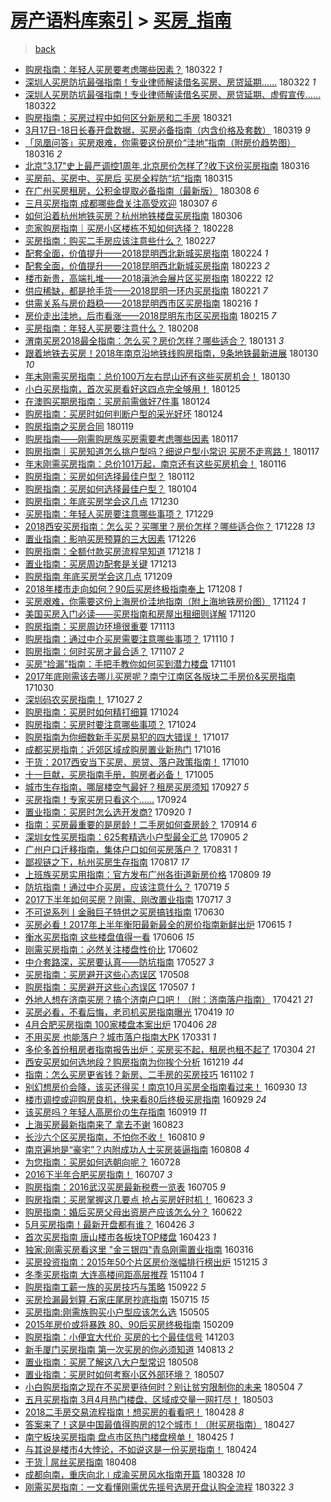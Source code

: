 [房产语料库索引](../../README.md)  > [买房_指南](买房_指南.md)
====
> [back](../README.md)

- [购房指南：年轻人买房要考虑哪些因素？](http://jkwz.applinzi.com/ittc/7083320396097258506.html#%E8%B4%AD%E6%88%BF%E6%8C%87%E5%8D%97%EF%BC%9A%E5%B9%B4%E8%BD%BB%E4%BA%BA%E4%B9%B0%E6%88%BF%E8%A6%81%E8%80%83%E8%99%91%E5%93%AA%E4%BA%9B%E5%9B%A0%E7%B4%A0%EF%BC%9F) 180322 *1* 
- [深圳人买房防坑最强指南！专业律师解读借名买房、房贷延期……](http://jkwz.applinzi.com/ittc/7083213195919754247.html#%E6%B7%B1%E5%9C%B3%E4%BA%BA%E4%B9%B0%E6%88%BF%E9%98%B2%E5%9D%91%E6%9C%80%E5%BC%BA%E6%8C%87%E5%8D%97%EF%BC%81%E4%B8%93%E4%B8%9A%E5%BE%8B%E5%B8%88%E8%A7%A3%E8%AF%BB%E5%80%9F%E5%90%8D%E4%B9%B0%E6%88%BF%E3%80%81%E6%88%BF%E8%B4%B7%E5%BB%B6%E6%9C%9F%E2%80%A6%E2%80%A6) 180322 *1* 
- [深圳人买房防坑最强指南！专业律师解读借名买房、房贷延期、虚假宣传……](http://jkwz.applinzi.com/ittc/7083189798376571915.html#%E6%B7%B1%E5%9C%B3%E4%BA%BA%E4%B9%B0%E6%88%BF%E9%98%B2%E5%9D%91%E6%9C%80%E5%BC%BA%E6%8C%87%E5%8D%97%EF%BC%81%E4%B8%93%E4%B8%9A%E5%BE%8B%E5%B8%88%E8%A7%A3%E8%AF%BB%E5%80%9F%E5%90%8D%E4%B9%B0%E6%88%BF%E3%80%81%E6%88%BF%E8%B4%B7%E5%BB%B6%E6%9C%9F%E3%80%81%E8%99%9A%E5%81%87%E5%AE%A3%E4%BC%A0%E2%80%A6%E2%80%A6) 180322  
- [购房指南：买房过程中如何区分新房和二手房](http://jkwz.applinzi.com/ittc/7082856510051058699.html#%E8%B4%AD%E6%88%BF%E6%8C%87%E5%8D%97%EF%BC%9A%E4%B9%B0%E6%88%BF%E8%BF%87%E7%A8%8B%E4%B8%AD%E5%A6%82%E4%BD%95%E5%8C%BA%E5%88%86%E6%96%B0%E6%88%BF%E5%92%8C%E4%BA%8C%E6%89%8B%E6%88%BF) 180321  
- [3月17日-18日长春开盘数据，买房必备指南（内含价格及套数）](http://jkwz.applinzi.com/ittc/7082204824932451344.html#3%E6%9C%8817%E6%97%A5-18%E6%97%A5%E9%95%BF%E6%98%A5%E5%BC%80%E7%9B%98%E6%95%B0%E6%8D%AE%EF%BC%8C%E4%B9%B0%E6%88%BF%E5%BF%85%E5%A4%87%E6%8C%87%E5%8D%97%EF%BC%88%E5%86%85%E5%90%AB%E4%BB%B7%E6%A0%BC%E5%8F%8A%E5%A5%97%E6%95%B0%EF%BC%89) 180319 *9* 
- [「凤凰问答」买房艰难，你需要这份房价“洼地”指南（附房价趋势图）](http://jkwz.applinzi.com/ittc/7081155987409208336.html#%E3%80%8C%E5%87%A4%E5%87%B0%E9%97%AE%E7%AD%94%E3%80%8D%E4%B9%B0%E6%88%BF%E8%89%B0%E9%9A%BE%EF%BC%8C%E4%BD%A0%E9%9C%80%E8%A6%81%E8%BF%99%E4%BB%BD%E6%88%BF%E4%BB%B7%E2%80%9C%E6%B4%BC%E5%9C%B0%E2%80%9D%E6%8C%87%E5%8D%97%EF%BC%88%E9%99%84%E6%88%BF%E4%BB%B7%E8%B6%8B%E5%8A%BF%E5%9B%BE%EF%BC%89) 180316 *2* 
- [北京&quot;3.17&quot;史上最严调控1周年,北京房价怎样了?收下这份买房指南](http://jkwz.applinzi.com/ittc/7081084046430176273.html#%E5%8C%97%E4%BA%AC%26quot%3B3.17%26quot%3B%E5%8F%B2%E4%B8%8A%E6%9C%80%E4%B8%A5%E8%B0%83%E6%8E%A71%E5%91%A8%E5%B9%B4%2C%E5%8C%97%E4%BA%AC%E6%88%BF%E4%BB%B7%E6%80%8E%E6%A0%B7%E4%BA%86%3F%E6%94%B6%E4%B8%8B%E8%BF%99%E4%BB%BD%E4%B9%B0%E6%88%BF%E6%8C%87%E5%8D%97) 180316  
- [买房前、买房中、买房后 买房全程防“坑”指南](http://jkwz.applinzi.com/ittc/7080611656935932938.html#%E4%B9%B0%E6%88%BF%E5%89%8D%E3%80%81%E4%B9%B0%E6%88%BF%E4%B8%AD%E3%80%81%E4%B9%B0%E6%88%BF%E5%90%8E+%E4%B9%B0%E6%88%BF%E5%85%A8%E7%A8%8B%E9%98%B2%E2%80%9C%E5%9D%91%E2%80%9D%E6%8C%87%E5%8D%97) 180315  
- [在广州买房租房，公积金提取必备指南（最新版）](http://jkwz.applinzi.com/ittc/7078158538440705035.html#%E5%9C%A8%E5%B9%BF%E5%B7%9E%E4%B9%B0%E6%88%BF%E7%A7%9F%E6%88%BF%EF%BC%8C%E5%85%AC%E7%A7%AF%E9%87%91%E6%8F%90%E5%8F%96%E5%BF%85%E5%A4%87%E6%8C%87%E5%8D%97%EF%BC%88%E6%9C%80%E6%96%B0%E7%89%88%EF%BC%89) 180308 *6* 
- [三月买房指南 成都哪些盘关注高受欢迎](http://jkwz.applinzi.com/ittc/7077668906754114576.html#%E4%B8%89%E6%9C%88%E4%B9%B0%E6%88%BF%E6%8C%87%E5%8D%97+%E6%88%90%E9%83%BD%E5%93%AA%E4%BA%9B%E7%9B%98%E5%85%B3%E6%B3%A8%E9%AB%98%E5%8F%97%E6%AC%A2%E8%BF%8E) 180307 *6* 
- [如何沿着杭州地铁买房？杭州地铁楼盘买房指南](http://jkwz.applinzi.com/ittc/7077478743486759943.html#%E5%A6%82%E4%BD%95%E6%B2%BF%E7%9D%80%E6%9D%AD%E5%B7%9E%E5%9C%B0%E9%93%81%E4%B9%B0%E6%88%BF%EF%BC%9F%E6%9D%AD%E5%B7%9E%E5%9C%B0%E9%93%81%E6%A5%BC%E7%9B%98%E4%B9%B0%E6%88%BF%E6%8C%87%E5%8D%97) 180306  
- [恋家购房指南｜买房小区楼栋不知如何选择？](http://jkwz.applinzi.com/ittc/7075187347211944966.html#%E6%81%8B%E5%AE%B6%E8%B4%AD%E6%88%BF%E6%8C%87%E5%8D%97%EF%BD%9C%E4%B9%B0%E6%88%BF%E5%B0%8F%E5%8C%BA%E6%A5%BC%E6%A0%8B%E4%B8%8D%E7%9F%A5%E5%A6%82%E4%BD%95%E9%80%89%E6%8B%A9%EF%BC%9F) 180228  
- [买房指南：购买二手房应该注意些什么？](http://jkwz.applinzi.com/ittc/7074703411138528266.html#%E4%B9%B0%E6%88%BF%E6%8C%87%E5%8D%97%EF%BC%9A%E8%B4%AD%E4%B9%B0%E4%BA%8C%E6%89%8B%E6%88%BF%E5%BA%94%E8%AF%A5%E6%B3%A8%E6%84%8F%E4%BA%9B%E4%BB%80%E4%B9%88%EF%BC%9F) 180227  
- [配套全面，价值提升——2018昆明西北新城买房指南](http://jkwz.applinzi.com/ittc/7073608902946325521.html#%E9%85%8D%E5%A5%97%E5%85%A8%E9%9D%A2%EF%BC%8C%E4%BB%B7%E5%80%BC%E6%8F%90%E5%8D%87%E2%80%94%E2%80%942018%E6%98%86%E6%98%8E%E8%A5%BF%E5%8C%97%E6%96%B0%E5%9F%8E%E4%B9%B0%E6%88%BF%E6%8C%87%E5%8D%97) 180224 *1* 
- [配套全面，价值提升——2018昆明西北新城买房指南](http://jkwz.applinzi.com/ittc/7073307013776147463.html#%E9%85%8D%E5%A5%97%E5%85%A8%E9%9D%A2%EF%BC%8C%E4%BB%B7%E5%80%BC%E6%8F%90%E5%8D%87%E2%80%94%E2%80%942018%E6%98%86%E6%98%8E%E8%A5%BF%E5%8C%97%E6%96%B0%E5%9F%8E%E4%B9%B0%E6%88%BF%E6%8C%87%E5%8D%97) 180223 *2* 
- [楼市新贵，高端扎堆——2018滇池会展片区买房指南](http://jkwz.applinzi.com/ittc/7073016448190776330.html#%E6%A5%BC%E5%B8%82%E6%96%B0%E8%B4%B5%EF%BC%8C%E9%AB%98%E7%AB%AF%E6%89%8E%E5%A0%86%E2%80%94%E2%80%942018%E6%BB%87%E6%B1%A0%E4%BC%9A%E5%B1%95%E7%89%87%E5%8C%BA%E4%B9%B0%E6%88%BF%E6%8C%87%E5%8D%97) 180222 *12* 
- [供应稀缺，都是抢手货——2018昆明一环内买房指南](http://jkwz.applinzi.com/ittc/7072602904538383371.html#%E4%BE%9B%E5%BA%94%E7%A8%80%E7%BC%BA%EF%BC%8C%E9%83%BD%E6%98%AF%E6%8A%A2%E6%89%8B%E8%B4%A7%E2%80%94%E2%80%942018%E6%98%86%E6%98%8E%E4%B8%80%E7%8E%AF%E5%86%85%E4%B9%B0%E6%88%BF%E6%8C%87%E5%8D%97) 180221 *7* 
- [供需关系与房价趋稳——2018昆明西市区买房指南](http://jkwz.applinzi.com/ittc/7070671419308770320.html#%E4%BE%9B%E9%9C%80%E5%85%B3%E7%B3%BB%E4%B8%8E%E6%88%BF%E4%BB%B7%E8%B6%8B%E7%A8%B3%E2%80%94%E2%80%942018%E6%98%86%E6%98%8E%E8%A5%BF%E5%B8%82%E5%8C%BA%E4%B9%B0%E6%88%BF%E6%8C%87%E5%8D%97) 180216 *1* 
- [房价走出洼地，后市看涨——2018昆明东市区买房指南](http://jkwz.applinzi.com/ittc/7070274718978802704.html#%E6%88%BF%E4%BB%B7%E8%B5%B0%E5%87%BA%E6%B4%BC%E5%9C%B0%EF%BC%8C%E5%90%8E%E5%B8%82%E7%9C%8B%E6%B6%A8%E2%80%94%E2%80%942018%E6%98%86%E6%98%8E%E4%B8%9C%E5%B8%82%E5%8C%BA%E4%B9%B0%E6%88%BF%E6%8C%87%E5%8D%97) 180215 *7* 
- [买房指南：年轻人买房要注意什么？](http://jkwz.applinzi.com/ittc/7067776125923492874.html#%E4%B9%B0%E6%88%BF%E6%8C%87%E5%8D%97%EF%BC%9A%E5%B9%B4%E8%BD%BB%E4%BA%BA%E4%B9%B0%E6%88%BF%E8%A6%81%E6%B3%A8%E6%84%8F%E4%BB%80%E4%B9%88%EF%BC%9F) 180208  
- [渭南买房2018最全指南：怎么买？房价怎样？哪些适合？](http://jkwz.applinzi.com/ittc/7064789270877701130.html#%E6%B8%AD%E5%8D%97%E4%B9%B0%E6%88%BF2018%E6%9C%80%E5%85%A8%E6%8C%87%E5%8D%97%EF%BC%9A%E6%80%8E%E4%B9%88%E4%B9%B0%EF%BC%9F%E6%88%BF%E4%BB%B7%E6%80%8E%E6%A0%B7%EF%BC%9F%E5%93%AA%E4%BA%9B%E9%80%82%E5%90%88%EF%BC%9F) 180131 *3* 
- [跟着地铁去买房！2018年南京沿地铁线购房指南，9条地铁最新进展](http://jkwz.applinzi.com/ittc/7064277006944830470.html#%E8%B7%9F%E7%9D%80%E5%9C%B0%E9%93%81%E5%8E%BB%E4%B9%B0%E6%88%BF%EF%BC%812018%E5%B9%B4%E5%8D%97%E4%BA%AC%E6%B2%BF%E5%9C%B0%E9%93%81%E7%BA%BF%E8%B4%AD%E6%88%BF%E6%8C%87%E5%8D%97%EF%BC%8C9%E6%9D%A1%E5%9C%B0%E9%93%81%E6%9C%80%E6%96%B0%E8%BF%9B%E5%B1%95) 180130 *10* 
- [年末刚需买房指南：总价100万左右昆山还有这些买房机会！](http://jkwz.applinzi.com/ittc/7064262587477132295.html#%E5%B9%B4%E6%9C%AB%E5%88%9A%E9%9C%80%E4%B9%B0%E6%88%BF%E6%8C%87%E5%8D%97%EF%BC%9A%E6%80%BB%E4%BB%B7100%E4%B8%87%E5%B7%A6%E5%8F%B3%E6%98%86%E5%B1%B1%E8%BF%98%E6%9C%89%E8%BF%99%E4%BA%9B%E4%B9%B0%E6%88%BF%E6%9C%BA%E4%BC%9A%EF%BC%81) 180130  
- [小白买房指南，首次买房看好这四点完全够用！](http://jkwz.applinzi.com/ittc/7062476839761478673.html#%E5%B0%8F%E7%99%BD%E4%B9%B0%E6%88%BF%E6%8C%87%E5%8D%97%EF%BC%8C%E9%A6%96%E6%AC%A1%E4%B9%B0%E6%88%BF%E7%9C%8B%E5%A5%BD%E8%BF%99%E5%9B%9B%E7%82%B9%E5%AE%8C%E5%85%A8%E5%A4%9F%E7%94%A8%EF%BC%81) 180125  
- [在澳购买期房指南：买房前需做好7件事](http://jkwz.applinzi.com/ittc/7062154665108440071.html#%E5%9C%A8%E6%BE%B3%E8%B4%AD%E4%B9%B0%E6%9C%9F%E6%88%BF%E6%8C%87%E5%8D%97%EF%BC%9A%E4%B9%B0%E6%88%BF%E5%89%8D%E9%9C%80%E5%81%9A%E5%A5%BD7%E4%BB%B6%E4%BA%8B) 180124  
- [购房指南：买房时如何判断户型的采光好坏](http://jkwz.applinzi.com/ittc/7062080746724787216.html#%E8%B4%AD%E6%88%BF%E6%8C%87%E5%8D%97%EF%BC%9A%E4%B9%B0%E6%88%BF%E6%97%B6%E5%A6%82%E4%BD%95%E5%88%A4%E6%96%AD%E6%88%B7%E5%9E%8B%E7%9A%84%E9%87%87%E5%85%89%E5%A5%BD%E5%9D%8F) 180124  
- [购房指南之买房合同](http://jkwz.applinzi.com/ittc/7060246929567384592.html#%E8%B4%AD%E6%88%BF%E6%8C%87%E5%8D%97%E4%B9%8B%E4%B9%B0%E6%88%BF%E5%90%88%E5%90%8C) 180119  
- [购房指南——刚需购房族买房需要考虑哪些因素](http://jkwz.applinzi.com/ittc/7059528546219721738.html#%E8%B4%AD%E6%88%BF%E6%8C%87%E5%8D%97%E2%80%94%E2%80%94%E5%88%9A%E9%9C%80%E8%B4%AD%E6%88%BF%E6%97%8F%E4%B9%B0%E6%88%BF%E9%9C%80%E8%A6%81%E8%80%83%E8%99%91%E5%93%AA%E4%BA%9B%E5%9B%A0%E7%B4%A0) 180117  
- [购房指南｜买房知道怎么挑户型吗？细说户型小常识 买房不走弯路！](http://jkwz.applinzi.com/ittc/7059503166725293067.html#%E8%B4%AD%E6%88%BF%E6%8C%87%E5%8D%97%EF%BD%9C%E4%B9%B0%E6%88%BF%E7%9F%A5%E9%81%93%E6%80%8E%E4%B9%88%E6%8C%91%E6%88%B7%E5%9E%8B%E5%90%97%EF%BC%9F%E7%BB%86%E8%AF%B4%E6%88%B7%E5%9E%8B%E5%B0%8F%E5%B8%B8%E8%AF%86+%E4%B9%B0%E6%88%BF%E4%B8%8D%E8%B5%B0%E5%BC%AF%E8%B7%AF%EF%BC%81) 180117  
- [年末刚需买房指南：总价101万起，南京还有这些买房机会！](http://jkwz.applinzi.com/ittc/7059113730757886987.html#%E5%B9%B4%E6%9C%AB%E5%88%9A%E9%9C%80%E4%B9%B0%E6%88%BF%E6%8C%87%E5%8D%97%EF%BC%9A%E6%80%BB%E4%BB%B7101%E4%B8%87%E8%B5%B7%EF%BC%8C%E5%8D%97%E4%BA%AC%E8%BF%98%E6%9C%89%E8%BF%99%E4%BA%9B%E4%B9%B0%E6%88%BF%E6%9C%BA%E4%BC%9A%EF%BC%81) 180116  
- [购房指南：买房如何选择最佳户型？](http://jkwz.applinzi.com/ittc/7057793444255106058.html#%E8%B4%AD%E6%88%BF%E6%8C%87%E5%8D%97%EF%BC%9A%E4%B9%B0%E6%88%BF%E5%A6%82%E4%BD%95%E9%80%89%E6%8B%A9%E6%9C%80%E4%BD%B3%E6%88%B7%E5%9E%8B%EF%BC%9F) 180112  
- [购房指南：买房如何选择最佳户型？](http://jkwz.applinzi.com/ittc/7054666999991370768.html#%E8%B4%AD%E6%88%BF%E6%8C%87%E5%8D%97%EF%BC%9A%E4%B9%B0%E6%88%BF%E5%A6%82%E4%BD%95%E9%80%89%E6%8B%A9%E6%9C%80%E4%BD%B3%E6%88%B7%E5%9E%8B%EF%BC%9F) 180104  
- [购房指南：年底买房学会这几点](http://jkwz.applinzi.com/ittc/7052781273934726160.html#%E8%B4%AD%E6%88%BF%E6%8C%87%E5%8D%97%EF%BC%9A%E5%B9%B4%E5%BA%95%E4%B9%B0%E6%88%BF%E5%AD%A6%E4%BC%9A%E8%BF%99%E5%87%A0%E7%82%B9) 171230  
- [买房指南：年轻人买房要注意哪些事项？](http://jkwz.applinzi.com/ittc/7052553826123383825.html#%E4%B9%B0%E6%88%BF%E6%8C%87%E5%8D%97%EF%BC%9A%E5%B9%B4%E8%BD%BB%E4%BA%BA%E4%B9%B0%E6%88%BF%E8%A6%81%E6%B3%A8%E6%84%8F%E5%93%AA%E4%BA%9B%E4%BA%8B%E9%A1%B9%EF%BC%9F) 171229  
- [2018西安买房指南：怎么买？买哪里？房价怎样？哪些适合你？](http://jkwz.applinzi.com/ittc/7052210286453343248.html#2018%E8%A5%BF%E5%AE%89%E4%B9%B0%E6%88%BF%E6%8C%87%E5%8D%97%EF%BC%9A%E6%80%8E%E4%B9%88%E4%B9%B0%EF%BC%9F%E4%B9%B0%E5%93%AA%E9%87%8C%EF%BC%9F%E6%88%BF%E4%BB%B7%E6%80%8E%E6%A0%B7%EF%BC%9F%E5%93%AA%E4%BA%9B%E9%80%82%E5%90%88%E4%BD%A0%EF%BC%9F) 171228 *13* 
- [置业指南：影响买房预算的三大因素](http://jkwz.applinzi.com/ittc/7051388829921969168.html#%E7%BD%AE%E4%B8%9A%E6%8C%87%E5%8D%97%EF%BC%9A%E5%BD%B1%E5%93%8D%E4%B9%B0%E6%88%BF%E9%A2%84%E7%AE%97%E7%9A%84%E4%B8%89%E5%A4%A7%E5%9B%A0%E7%B4%A0) 171226  
- [购房指南：全额付款买房流程早知道](http://jkwz.applinzi.com/ittc/7048370909570663440.html#%E8%B4%AD%E6%88%BF%E6%8C%87%E5%8D%97%EF%BC%9A%E5%85%A8%E9%A2%9D%E4%BB%98%E6%AC%BE%E4%B9%B0%E6%88%BF%E6%B5%81%E7%A8%8B%E6%97%A9%E7%9F%A5%E9%81%93) 171218 *1* 
- [置业指南：买房周边配套是关键](http://jkwz.applinzi.com/ittc/7046508603400258576.html#%E7%BD%AE%E4%B8%9A%E6%8C%87%E5%8D%97%EF%BC%9A%E4%B9%B0%E6%88%BF%E5%91%A8%E8%BE%B9%E9%85%8D%E5%A5%97%E6%98%AF%E5%85%B3%E9%94%AE) 171213  
- [购房指南 年底买房学会这几点](http://jkwz.applinzi.com/ittc/7044991362850620433.html#%E8%B4%AD%E6%88%BF%E6%8C%87%E5%8D%97+%E5%B9%B4%E5%BA%95%E4%B9%B0%E6%88%BF%E5%AD%A6%E4%BC%9A%E8%BF%99%E5%87%A0%E7%82%B9) 171209  
- [2018年楼市走向如何？90后买房终极指南奉上](http://jkwz.applinzi.com/ittc/7044603202480112657.html#2018%E5%B9%B4%E6%A5%BC%E5%B8%82%E8%B5%B0%E5%90%91%E5%A6%82%E4%BD%95%EF%BC%9F90%E5%90%8E%E4%B9%B0%E6%88%BF%E7%BB%88%E6%9E%81%E6%8C%87%E5%8D%97%E5%A5%89%E4%B8%8A) 171208 *1* 
- [买房艰难，你需要这份上海房价洼地指南（附上海地铁房价图）](http://jkwz.applinzi.com/ittc/7039547455799051281.html#%E4%B9%B0%E6%88%BF%E8%89%B0%E9%9A%BE%EF%BC%8C%E4%BD%A0%E9%9C%80%E8%A6%81%E8%BF%99%E4%BB%BD%E4%B8%8A%E6%B5%B7%E6%88%BF%E4%BB%B7%E6%B4%BC%E5%9C%B0%E6%8C%87%E5%8D%97%EF%BC%88%E9%99%84%E4%B8%8A%E6%B5%B7%E5%9C%B0%E9%93%81%E6%88%BF%E4%BB%B7%E5%9B%BE%EF%BC%89) 171124 *1* 
- [美国买房入门必读——买房指南和房屋出租细则详解](http://jkwz.applinzi.com/ittc/7038074415261156368.html#%E7%BE%8E%E5%9B%BD%E4%B9%B0%E6%88%BF%E5%85%A5%E9%97%A8%E5%BF%85%E8%AF%BB%E2%80%94%E2%80%94%E4%B9%B0%E6%88%BF%E6%8C%87%E5%8D%97%E5%92%8C%E6%88%BF%E5%B1%8B%E5%87%BA%E7%A7%9F%E7%BB%86%E5%88%99%E8%AF%A6%E8%A7%A3) 171120  
- [购房指南：买房周边环境很重要](http://jkwz.applinzi.com/ittc/7035488117610513424.html#%E8%B4%AD%E6%88%BF%E6%8C%87%E5%8D%97%EF%BC%9A%E4%B9%B0%E6%88%BF%E5%91%A8%E8%BE%B9%E7%8E%AF%E5%A2%83%E5%BE%88%E9%87%8D%E8%A6%81) 171113  
- [购房指南：通过中介买房需要注意哪些事项？](http://jkwz.applinzi.com/ittc/7034379103313069073.html#%E8%B4%AD%E6%88%BF%E6%8C%87%E5%8D%97%EF%BC%9A%E9%80%9A%E8%BF%87%E4%B8%AD%E4%BB%8B%E4%B9%B0%E6%88%BF%E9%9C%80%E8%A6%81%E6%B3%A8%E6%84%8F%E5%93%AA%E4%BA%9B%E4%BA%8B%E9%A1%B9%EF%BC%9F) 171110 *1* 
- [购房指南：何时买房才最合适？](http://jkwz.applinzi.com/ittc/7033149241206244368.html#%E8%B4%AD%E6%88%BF%E6%8C%87%E5%8D%97%EF%BC%9A%E4%BD%95%E6%97%B6%E4%B9%B0%E6%88%BF%E6%89%8D%E6%9C%80%E5%90%88%E9%80%82%EF%BC%9F) 171107 *2* 
- [买房“捡漏”指南：手把手教你如何买到潜力楼盘](http://jkwz.applinzi.com/ittc/7031012572940207120.html#%E4%B9%B0%E6%88%BF%E2%80%9C%E6%8D%A1%E6%BC%8F%E2%80%9D%E6%8C%87%E5%8D%97%EF%BC%9A%E6%89%8B%E6%8A%8A%E6%89%8B%E6%95%99%E4%BD%A0%E5%A6%82%E4%BD%95%E4%B9%B0%E5%88%B0%E6%BD%9C%E5%8A%9B%E6%A5%BC%E7%9B%98) 171101  
- [2017年底刚需该去哪儿买房呢？南宁江南区各版块二手房价&amp;买房指南](http://jkwz.applinzi.com/ittc/7030178435983475728.html#2017%E5%B9%B4%E5%BA%95%E5%88%9A%E9%9C%80%E8%AF%A5%E5%8E%BB%E5%93%AA%E5%84%BF%E4%B9%B0%E6%88%BF%E5%91%A2%EF%BC%9F%E5%8D%97%E5%AE%81%E6%B1%9F%E5%8D%97%E5%8C%BA%E5%90%84%E7%89%88%E5%9D%97%E4%BA%8C%E6%89%8B%E6%88%BF%E4%BB%B7%26amp%3B%E4%B9%B0%E6%88%BF%E6%8C%87%E5%8D%97) 171030  
- [深圳码农买房指南！](http://jkwz.applinzi.com/ittc/7029104692695663633.html#%E6%B7%B1%E5%9C%B3%E7%A0%81%E5%86%9C%E4%B9%B0%E6%88%BF%E6%8C%87%E5%8D%97%EF%BC%81) 171027 *2* 
- [购房指南：买房时如何精打细算](http://jkwz.applinzi.com/ittc/7027975447177069585.html#%E8%B4%AD%E6%88%BF%E6%8C%87%E5%8D%97%EF%BC%9A%E4%B9%B0%E6%88%BF%E6%97%B6%E5%A6%82%E4%BD%95%E7%B2%BE%E6%89%93%E7%BB%86%E7%AE%97) 171024  
- [购房指南：买房时要注意哪些事项？](http://jkwz.applinzi.com/ittc/7027966837227275281.html#%E8%B4%AD%E6%88%BF%E6%8C%87%E5%8D%97%EF%BC%9A%E4%B9%B0%E6%88%BF%E6%97%B6%E8%A6%81%E6%B3%A8%E6%84%8F%E5%93%AA%E4%BA%9B%E4%BA%8B%E9%A1%B9%EF%BC%9F) 171024  
- [购房指南为你细数新手买房易犯的四大错误！](http://jkwz.applinzi.com/ittc/7025368180065829904.html#%E8%B4%AD%E6%88%BF%E6%8C%87%E5%8D%97%E4%B8%BA%E4%BD%A0%E7%BB%86%E6%95%B0%E6%96%B0%E6%89%8B%E4%B9%B0%E6%88%BF%E6%98%93%E7%8A%AF%E7%9A%84%E5%9B%9B%E5%A4%A7%E9%94%99%E8%AF%AF%EF%BC%81) 171017  
- [成都买房指南：近郊区域成购房置业新热门](http://jkwz.applinzi.com/ittc/7025058530581808145.html#%E6%88%90%E9%83%BD%E4%B9%B0%E6%88%BF%E6%8C%87%E5%8D%97%EF%BC%9A%E8%BF%91%E9%83%8A%E5%8C%BA%E5%9F%9F%E6%88%90%E8%B4%AD%E6%88%BF%E7%BD%AE%E4%B8%9A%E6%96%B0%E7%83%AD%E9%97%A8) 171016  
- [干货：2017西安当下买房、房贷、落户政策指南！](http://jkwz.applinzi.com/ittc/7022870924343378961.html#%E5%B9%B2%E8%B4%A7%EF%BC%9A2017%E8%A5%BF%E5%AE%89%E5%BD%93%E4%B8%8B%E4%B9%B0%E6%88%BF%E3%80%81%E6%88%BF%E8%B4%B7%E3%80%81%E8%90%BD%E6%88%B7%E6%94%BF%E7%AD%96%E6%8C%87%E5%8D%97%EF%BC%81) 171010  
- [十一巨献，买房指南手册，购房者必备！](http://jkwz.applinzi.com/ittc/7020915232128631824.html#%E5%8D%81%E4%B8%80%E5%B7%A8%E7%8C%AE%EF%BC%8C%E4%B9%B0%E6%88%BF%E6%8C%87%E5%8D%97%E6%89%8B%E5%86%8C%EF%BC%8C%E8%B4%AD%E6%88%BF%E8%80%85%E5%BF%85%E5%A4%87%EF%BC%81) 171005  
- [城市生存指南，哪层楼空气最好？租房买房须知](http://jkwz.applinzi.com/ittc/7017908102626804752.html#%E5%9F%8E%E5%B8%82%E7%94%9F%E5%AD%98%E6%8C%87%E5%8D%97%EF%BC%8C%E5%93%AA%E5%B1%82%E6%A5%BC%E7%A9%BA%E6%B0%94%E6%9C%80%E5%A5%BD%EF%BC%9F%E7%A7%9F%E6%88%BF%E4%B9%B0%E6%88%BF%E9%A1%BB%E7%9F%A5) 170927 *5* 
- [买房指南！专家买房只看这个……](http://jkwz.applinzi.com/ittc/7016943733092910096.html#%E4%B9%B0%E6%88%BF%E6%8C%87%E5%8D%97%EF%BC%81%E4%B8%93%E5%AE%B6%E4%B9%B0%E6%88%BF%E5%8F%AA%E7%9C%8B%E8%BF%99%E4%B8%AA%E2%80%A6%E2%80%A6) 170924  
- [置业指南：买房时怎么选开发商?](http://jkwz.applinzi.com/ittc/7015305799096861713.html#%E7%BD%AE%E4%B8%9A%E6%8C%87%E5%8D%97%EF%BC%9A%E4%B9%B0%E6%88%BF%E6%97%B6%E6%80%8E%E4%B9%88%E9%80%89%E5%BC%80%E5%8F%91%E5%95%86%3F) 170920 *1* 
- [指南：买房最重要的是房龄！二手房如何查房龄？](http://jkwz.applinzi.com/ittc/7013097710943732752.html#%E6%8C%87%E5%8D%97%EF%BC%9A%E4%B9%B0%E6%88%BF%E6%9C%80%E9%87%8D%E8%A6%81%E7%9A%84%E6%98%AF%E6%88%BF%E9%BE%84%EF%BC%81%E4%BA%8C%E6%89%8B%E6%88%BF%E5%A6%82%E4%BD%95%E6%9F%A5%E6%88%BF%E9%BE%84%EF%BC%9F) 170914 *6* 
- [深圳女性买房指南：625套精选小户型最全汇总](http://jkwz.applinzi.com/ittc/7009620017573004305.html#%E6%B7%B1%E5%9C%B3%E5%A5%B3%E6%80%A7%E4%B9%B0%E6%88%BF%E6%8C%87%E5%8D%97%EF%BC%9A625%E5%A5%97%E7%B2%BE%E9%80%89%E5%B0%8F%E6%88%B7%E5%9E%8B%E6%9C%80%E5%85%A8%E6%B1%87%E6%80%BB) 170905 *2* 
- [广州户口迁移指南，集体户口如何买房落户？](http://jkwz.applinzi.com/ittc/7008017957320655888.html#%E5%B9%BF%E5%B7%9E%E6%88%B7%E5%8F%A3%E8%BF%81%E7%A7%BB%E6%8C%87%E5%8D%97%EF%BC%8C%E9%9B%86%E4%BD%93%E6%88%B7%E5%8F%A3%E5%A6%82%E4%BD%95%E4%B9%B0%E6%88%BF%E8%90%BD%E6%88%B7%EF%BC%9F) 170831 *1* 
- [鄙视链之下，杭州买房生存指南](http://jkwz.applinzi.com/ittc/7002836713138029584.html#%E9%84%99%E8%A7%86%E9%93%BE%E4%B9%8B%E4%B8%8B%EF%BC%8C%E6%9D%AD%E5%B7%9E%E4%B9%B0%E6%88%BF%E7%94%9F%E5%AD%98%E6%8C%87%E5%8D%97) 170817 *17* 
- [上班族买房实用指南：官方发布广州各街道新房价格](http://jkwz.applinzi.com/ittc/6999837338170295312.html#%E4%B8%8A%E7%8F%AD%E6%97%8F%E4%B9%B0%E6%88%BF%E5%AE%9E%E7%94%A8%E6%8C%87%E5%8D%97%EF%BC%9A%E5%AE%98%E6%96%B9%E5%8F%91%E5%B8%83%E5%B9%BF%E5%B7%9E%E5%90%84%E8%A1%97%E9%81%93%E6%96%B0%E6%88%BF%E4%BB%B7%E6%A0%BC) 170809 *19* 
- [防坑指南！通过中介买房，应该注意什么？](http://jkwz.applinzi.com/ittc/6992007629625623569.html#%E9%98%B2%E5%9D%91%E6%8C%87%E5%8D%97%EF%BC%81%E9%80%9A%E8%BF%87%E4%B8%AD%E4%BB%8B%E4%B9%B0%E6%88%BF%EF%BC%8C%E5%BA%94%E8%AF%A5%E6%B3%A8%E6%84%8F%E4%BB%80%E4%B9%88%EF%BC%9F) 170719 *5* 
- [2017下半年如何买房？刚需、刚改置业指南](http://jkwz.applinzi.com/ittc/6991285775080358929.html#2017%E4%B8%8B%E5%8D%8A%E5%B9%B4%E5%A6%82%E4%BD%95%E4%B9%B0%E6%88%BF%EF%BC%9F%E5%88%9A%E9%9C%80%E3%80%81%E5%88%9A%E6%94%B9%E7%BD%AE%E4%B8%9A%E6%8C%87%E5%8D%97) 170717 *3* 
- [不可说系列丨金融巨子特供之买房搞钱指南](http://jkwz.applinzi.com/ittc/6984952273242178565.html#%E4%B8%8D%E5%8F%AF%E8%AF%B4%E7%B3%BB%E5%88%97%E4%B8%A8%E9%87%91%E8%9E%8D%E5%B7%A8%E5%AD%90%E7%89%B9%E4%BE%9B%E4%B9%8B%E4%B9%B0%E6%88%BF%E6%90%9E%E9%92%B1%E6%8C%87%E5%8D%97) 170630  
- [买房必看！2017年上半年衡阳最新最全的房价指南新鲜出炉](http://jkwz.applinzi.com/ittc/6979455547043480580.html#%E4%B9%B0%E6%88%BF%E5%BF%85%E7%9C%8B%EF%BC%812017%E5%B9%B4%E4%B8%8A%E5%8D%8A%E5%B9%B4%E8%A1%A1%E9%98%B3%E6%9C%80%E6%96%B0%E6%9C%80%E5%85%A8%E7%9A%84%E6%88%BF%E4%BB%B7%E6%8C%87%E5%8D%97%E6%96%B0%E9%B2%9C%E5%87%BA%E7%82%89) 170615 *1* 
- [衡水买房指南 这些楼盘值得一看](http://jkwz.applinzi.com/ittc/6976107196034057221.html#%E8%A1%A1%E6%B0%B4%E4%B9%B0%E6%88%BF%E6%8C%87%E5%8D%97+%E8%BF%99%E4%BA%9B%E6%A5%BC%E7%9B%98%E5%80%BC%E5%BE%97%E4%B8%80%E7%9C%8B) 170606 *15* 
- [刚需买房指南：必然关注楼盘性价比](http://jkwz.applinzi.com/ittc/6974472973997048837.html#%E5%88%9A%E9%9C%80%E4%B9%B0%E6%88%BF%E6%8C%87%E5%8D%97%EF%BC%9A%E5%BF%85%E7%84%B6%E5%85%B3%E6%B3%A8%E6%A5%BC%E7%9B%98%E6%80%A7%E4%BB%B7%E6%AF%94) 170602  
- [中介套路深，买房要认真——防坑指南](http://jkwz.applinzi.com/ittc/6972284865083868164.html#%E4%B8%AD%E4%BB%8B%E5%A5%97%E8%B7%AF%E6%B7%B1%EF%BC%8C%E4%B9%B0%E6%88%BF%E8%A6%81%E8%AE%A4%E7%9C%9F%E2%80%94%E2%80%94%E9%98%B2%E5%9D%91%E6%8C%87%E5%8D%97) 170527 *3* 
- [买房指南：买房避开这些心态误区](http://jkwz.applinzi.com/ittc/6965333165525697540.html#%E4%B9%B0%E6%88%BF%E6%8C%87%E5%8D%97%EF%BC%9A%E4%B9%B0%E6%88%BF%E9%81%BF%E5%BC%80%E8%BF%99%E4%BA%9B%E5%BF%83%E6%80%81%E8%AF%AF%E5%8C%BA) 170508  
- [购房指南：买房避开这些心态误区](http://jkwz.applinzi.com/ittc/6964966764621349892.html#%E8%B4%AD%E6%88%BF%E6%8C%87%E5%8D%97%EF%BC%9A%E4%B9%B0%E6%88%BF%E9%81%BF%E5%BC%80%E8%BF%99%E4%BA%9B%E5%BF%83%E6%80%81%E8%AF%AF%E5%8C%BA) 170507 *1* 
- [外地人想在济南买房？搞个济南户口吧！（附：济南落户指南）](http://jkwz.applinzi.com/ittc/6958964162448344069.html#%E5%A4%96%E5%9C%B0%E4%BA%BA%E6%83%B3%E5%9C%A8%E6%B5%8E%E5%8D%97%E4%B9%B0%E6%88%BF%EF%BC%9F%E6%90%9E%E4%B8%AA%E6%B5%8E%E5%8D%97%E6%88%B7%E5%8F%A3%E5%90%A7%EF%BC%81%EF%BC%88%E9%99%84%EF%BC%9A%E6%B5%8E%E5%8D%97%E8%90%BD%E6%88%B7%E6%8C%87%E5%8D%97%EF%BC%89) 170421 *21* 
- [买房必看，不看后悔，老司机买房指南曝光](http://jkwz.applinzi.com/ittc/6957948680366720004.html#%E4%B9%B0%E6%88%BF%E5%BF%85%E7%9C%8B%EF%BC%8C%E4%B8%8D%E7%9C%8B%E5%90%8E%E6%82%94%EF%BC%8C%E8%80%81%E5%8F%B8%E6%9C%BA%E4%B9%B0%E6%88%BF%E6%8C%87%E5%8D%97%E6%9B%9D%E5%85%89) 170419 *10* 
- [4月合肥买房指南 100家楼盘本案出炉](http://jkwz.applinzi.com/ittc/6953340198304875524.html#4%E6%9C%88%E5%90%88%E8%82%A5%E4%B9%B0%E6%88%BF%E6%8C%87%E5%8D%97+100%E5%AE%B6%E6%A5%BC%E7%9B%98%E6%9C%AC%E6%A1%88%E5%87%BA%E7%82%89) 170406 *28* 
- [不用买房 也能落户？城市落户指南大PK](http://jkwz.applinzi.com/ittc/6951199625435415556.html#%E4%B8%8D%E7%94%A8%E4%B9%B0%E6%88%BF+%E4%B9%9F%E8%83%BD%E8%90%BD%E6%88%B7%EF%BC%9F%E5%9F%8E%E5%B8%82%E8%90%BD%E6%88%B7%E6%8C%87%E5%8D%97%E5%A4%A7PK) 170331 *1* 
- [多伦多首份租房者指南报告出炉：买房买不起，租房也租不起了](http://jkwz.applinzi.com/ittc/6941293716282278916.html#%E5%A4%9A%E4%BC%A6%E5%A4%9A%E9%A6%96%E4%BB%BD%E7%A7%9F%E6%88%BF%E8%80%85%E6%8C%87%E5%8D%97%E6%8A%A5%E5%91%8A%E5%87%BA%E7%82%89%EF%BC%9A%E4%B9%B0%E6%88%BF%E4%B9%B0%E4%B8%8D%E8%B5%B7%EF%BC%8C%E7%A7%9F%E6%88%BF%E4%B9%9F%E7%A7%9F%E4%B8%8D%E8%B5%B7%E4%BA%86) 170304 *21* 
- [西安买房如何选地段？购房指南为你挨个分析](http://jkwz.applinzi.com/ittc/6913491679301862405.html#%E8%A5%BF%E5%AE%89%E4%B9%B0%E6%88%BF%E5%A6%82%E4%BD%95%E9%80%89%E5%9C%B0%E6%AE%B5%EF%BC%9F%E8%B4%AD%E6%88%BF%E6%8C%87%E5%8D%97%E4%B8%BA%E4%BD%A0%E6%8C%A8%E4%B8%AA%E5%88%86%E6%9E%90) 161219 *44* 
- [指南：怎么买房更省钱？新房、二手房的买房技巧](http://jkwz.applinzi.com/ittc/6895819251335562245.html#%E6%8C%87%E5%8D%97%EF%BC%9A%E6%80%8E%E4%B9%88%E4%B9%B0%E6%88%BF%E6%9B%B4%E7%9C%81%E9%92%B1%EF%BC%9F%E6%96%B0%E6%88%BF%E3%80%81%E4%BA%8C%E6%89%8B%E6%88%BF%E7%9A%84%E4%B9%B0%E6%88%BF%E6%8A%80%E5%B7%A7) 161102 *1* 
- [别幻想房价会降，该买还得买！南京10月买房全指南看过来！](http://jkwz.applinzi.com/ittc/6883703342953399300.html#%E5%88%AB%E5%B9%BB%E6%83%B3%E6%88%BF%E4%BB%B7%E4%BC%9A%E9%99%8D%EF%BC%8C%E8%AF%A5%E4%B9%B0%E8%BF%98%E5%BE%97%E4%B9%B0%EF%BC%81%E5%8D%97%E4%BA%AC10%E6%9C%88%E4%B9%B0%E6%88%BF%E5%85%A8%E6%8C%87%E5%8D%97%E7%9C%8B%E8%BF%87%E6%9D%A5%EF%BC%81) 160930 *13* 
- [楼市调控或迎购房良机，快来看80后终极买房指南](http://jkwz.applinzi.com/ittc/6883318629818434564.html#%E6%A5%BC%E5%B8%82%E8%B0%83%E6%8E%A7%E6%88%96%E8%BF%8E%E8%B4%AD%E6%88%BF%E8%89%AF%E6%9C%BA%EF%BC%8C%E5%BF%AB%E6%9D%A5%E7%9C%8B80%E5%90%8E%E7%BB%88%E6%9E%81%E4%B9%B0%E6%88%BF%E6%8C%87%E5%8D%97) 160929 *24* 
- [该买房吗？年轻人高房价の生存指南](http://jkwz.applinzi.com/ittc/6879563897773753349.html#%E8%AF%A5%E4%B9%B0%E6%88%BF%E5%90%97%EF%BC%9F%E5%B9%B4%E8%BD%BB%E4%BA%BA%E9%AB%98%E6%88%BF%E4%BB%B7%E3%81%AE%E7%94%9F%E5%AD%98%E6%8C%87%E5%8D%97) 160919 *11* 
- [上海买房最新指南来了  拿去不谢](http://jkwz.applinzi.com/ittc/6869485894494585861.html#%E4%B8%8A%E6%B5%B7%E4%B9%B0%E6%88%BF%E6%9C%80%E6%96%B0%E6%8C%87%E5%8D%97%E6%9D%A5%E4%BA%86++%E6%8B%BF%E5%8E%BB%E4%B8%8D%E8%B0%A2) 160823  
- [长沙六个区买房指南，不怕你不收！](http://jkwz.applinzi.com/ittc/6864798110185948164.html#%E9%95%BF%E6%B2%99%E5%85%AD%E4%B8%AA%E5%8C%BA%E4%B9%B0%E6%88%BF%E6%8C%87%E5%8D%97%EF%BC%8C%E4%B8%8D%E6%80%95%E4%BD%A0%E4%B8%8D%E6%94%B6%EF%BC%81) 160810 *9* 
- [南京遍地是“豪宅”？内附成功人士买房装逼指南](http://jkwz.applinzi.com/ittc/6864095496066565125.html#%E5%8D%97%E4%BA%AC%E9%81%8D%E5%9C%B0%E6%98%AF%E2%80%9C%E8%B1%AA%E5%AE%85%E2%80%9D%EF%BC%9F%E5%86%85%E9%99%84%E6%88%90%E5%8A%9F%E4%BA%BA%E5%A3%AB%E4%B9%B0%E6%88%BF%E8%A3%85%E9%80%BC%E6%8C%87%E5%8D%97) 160808 *4* 
- [为您指南：买房如何选朝向呢？](http://jkwz.applinzi.com/ittc/6859844691926975493.html#%E4%B8%BA%E6%82%A8%E6%8C%87%E5%8D%97%EF%BC%9A%E4%B9%B0%E6%88%BF%E5%A6%82%E4%BD%95%E9%80%89%E6%9C%9D%E5%90%91%E5%91%A2%EF%BC%9F) 160728  
- [2016下半年合肥买房指南！](http://jkwz.applinzi.com/ittc/6852065178669286404.html#2016%E4%B8%8B%E5%8D%8A%E5%B9%B4%E5%90%88%E8%82%A5%E4%B9%B0%E6%88%BF%E6%8C%87%E5%8D%97%EF%BC%81) 160707 *3* 
- [购房指南：2016武汉买房最新税费一览表](http://jkwz.applinzi.com/ittc/6851318222003110917.html#%E8%B4%AD%E6%88%BF%E6%8C%87%E5%8D%97%EF%BC%9A2016%E6%AD%A6%E6%B1%89%E4%B9%B0%E6%88%BF%E6%9C%80%E6%96%B0%E7%A8%8E%E8%B4%B9%E4%B8%80%E8%A7%88%E8%A1%A8) 160705 *9* 
- [购房指南：买房掌握这几要点 抢占买房好时机！](http://jkwz.applinzi.com/ittc/6846867132075475973.html#%E8%B4%AD%E6%88%BF%E6%8C%87%E5%8D%97%EF%BC%9A%E4%B9%B0%E6%88%BF%E6%8E%8C%E6%8F%A1%E8%BF%99%E5%87%A0%E8%A6%81%E7%82%B9+%E6%8A%A2%E5%8D%A0%E4%B9%B0%E6%88%BF%E5%A5%BD%E6%97%B6%E6%9C%BA%EF%BC%81) 160623 *3* 
- [购房指南：婚后买房父母出资房产应该怎么分？](http://jkwz.applinzi.com/ittc/6846469108983661573.html#%E8%B4%AD%E6%88%BF%E6%8C%87%E5%8D%97%EF%BC%9A%E5%A9%9A%E5%90%8E%E4%B9%B0%E6%88%BF%E7%88%B6%E6%AF%8D%E5%87%BA%E8%B5%84%E6%88%BF%E4%BA%A7%E5%BA%94%E8%AF%A5%E6%80%8E%E4%B9%88%E5%88%86%EF%BC%9F) 160622  
- [5月买房指南！最新开盘都有谁？](http://jkwz.applinzi.com/ittc/6825324222033167365.html#5%E6%9C%88%E4%B9%B0%E6%88%BF%E6%8C%87%E5%8D%97%EF%BC%81%E6%9C%80%E6%96%B0%E5%BC%80%E7%9B%98%E9%83%BD%E6%9C%89%E8%B0%81%EF%BC%9F) 160426 *3* 
- [首次买房指南 唐山楼市各板块TOP楼盘](http://jkwz.applinzi.com/ittc/6824368876913427460.html#%E9%A6%96%E6%AC%A1%E4%B9%B0%E6%88%BF%E6%8C%87%E5%8D%97+%E5%94%90%E5%B1%B1%E6%A5%BC%E5%B8%82%E5%90%84%E6%9D%BF%E5%9D%97TOP%E6%A5%BC%E7%9B%98) 160423 *1* 
- [独家:刚需买房看这里 &quot;金三银四&quot;青岛刚需置业指南](http://jkwz.applinzi.com/ittc/6810084980793279493.html#%E7%8B%AC%E5%AE%B6%3A%E5%88%9A%E9%9C%80%E4%B9%B0%E6%88%BF%E7%9C%8B%E8%BF%99%E9%87%8C+%26quot%3B%E9%87%91%E4%B8%89%E9%93%B6%E5%9B%9B%26quot%3B%E9%9D%92%E5%B2%9B%E5%88%9A%E9%9C%80%E7%BD%AE%E4%B8%9A%E6%8C%87%E5%8D%97) 160316  
- [买房投资指南：2015年50个片区房价涨幅排行榜出炉](http://jkwz.applinzi.com/ittc/6776150280400012292.html#%E4%B9%B0%E6%88%BF%E6%8A%95%E8%B5%84%E6%8C%87%E5%8D%97%EF%BC%9A2015%E5%B9%B450%E4%B8%AA%E7%89%87%E5%8C%BA%E6%88%BF%E4%BB%B7%E6%B6%A8%E5%B9%85%E6%8E%92%E8%A1%8C%E6%A6%9C%E5%87%BA%E7%82%89) 151215 *3* 
- [冬季买房指南 大连高楼间距高层推荐](http://jkwz.applinzi.com/ittc/6760752464966190084.html#%E5%86%AC%E5%AD%A3%E4%B9%B0%E6%88%BF%E6%8C%87%E5%8D%97+%E5%A4%A7%E8%BF%9E%E9%AB%98%E6%A5%BC%E9%97%B4%E8%B7%9D%E9%AB%98%E5%B1%82%E6%8E%A8%E8%8D%90) 151104 *1* 
- [购房指南工薪一族的买房技巧与策略](http://jkwz.applinzi.com/ittc/6744665227314807813.html#%E8%B4%AD%E6%88%BF%E6%8C%87%E5%8D%97%E5%B7%A5%E8%96%AA%E4%B8%80%E6%97%8F%E7%9A%84%E4%B9%B0%E6%88%BF%E6%8A%80%E5%B7%A7%E4%B8%8E%E7%AD%96%E7%95%A5) 150922 *5* 
- [买房捡漏最划算 石家庄尾房抄底指南](http://jkwz.applinzi.com/ittc/547650615018657319.html#%E4%B9%B0%E6%88%BF%E6%8D%A1%E6%BC%8F%E6%9C%80%E5%88%92%E7%AE%97+%E7%9F%B3%E5%AE%B6%E5%BA%84%E5%B0%BE%E6%88%BF%E6%8A%84%E5%BA%95%E6%8C%87%E5%8D%97) 150715 *15* 
- [买房指南:刚需族购买小户型应该怎么选](http://jkwz.applinzi.com/ittc/547650611404041216.html#%E4%B9%B0%E6%88%BF%E6%8C%87%E5%8D%97%3A%E5%88%9A%E9%9C%80%E6%97%8F%E8%B4%AD%E4%B9%B0%E5%B0%8F%E6%88%B7%E5%9E%8B%E5%BA%94%E8%AF%A5%E6%80%8E%E4%B9%88%E9%80%89) 150505  
- [2015年房价或将暴跌 80、90后买房终极指南](http://jkwz.applinzi.com/ittc/547650611390091163.html#2015%E5%B9%B4%E6%88%BF%E4%BB%B7%E6%88%96%E5%B0%86%E6%9A%B4%E8%B7%8C+80%E3%80%8190%E5%90%8E%E4%B9%B0%E6%88%BF%E7%BB%88%E6%9E%81%E6%8C%87%E5%8D%97) 150209  
- [购房指南：小便宜大代价 买房的七个最佳信号](http://jkwz.applinzi.com/ittc/547650611382991394.html#%E8%B4%AD%E6%88%BF%E6%8C%87%E5%8D%97%EF%BC%9A%E5%B0%8F%E4%BE%BF%E5%AE%9C%E5%A4%A7%E4%BB%A3%E4%BB%B7+%E4%B9%B0%E6%88%BF%E7%9A%84%E4%B8%83%E4%B8%AA%E6%9C%80%E4%BD%B3%E4%BF%A1%E5%8F%B7) 141203  
- [新手厦门买房指南 第一次买房的你必须知道](http://jkwz.applinzi.com/ittc/547650611370734091.html#%E6%96%B0%E6%89%8B%E5%8E%A6%E9%97%A8%E4%B9%B0%E6%88%BF%E6%8C%87%E5%8D%97+%E7%AC%AC%E4%B8%80%E6%AC%A1%E4%B9%B0%E6%88%BF%E7%9A%84%E4%BD%A0%E5%BF%85%E9%A1%BB%E7%9F%A5%E9%81%93) 140813 *2* 
- [置业指南：买房了解这八大户型常识](http://jkwz.applinzi.com/ittc/7100689997525156881.html#%E7%BD%AE%E4%B8%9A%E6%8C%87%E5%8D%97%EF%BC%9A%E4%B9%B0%E6%88%BF%E4%BA%86%E8%A7%A3%E8%BF%99%E5%85%AB%E5%A4%A7%E6%88%B7%E5%9E%8B%E5%B8%B8%E8%AF%86) 180508  
- [置业指南：买房时如何考察小区外部环境？](http://jkwz.applinzi.com/ittc/7100391293131949066.html#%E7%BD%AE%E4%B8%9A%E6%8C%87%E5%8D%97%EF%BC%9A%E4%B9%B0%E6%88%BF%E6%97%B6%E5%A6%82%E4%BD%95%E8%80%83%E5%AF%9F%E5%B0%8F%E5%8C%BA%E5%A4%96%E9%83%A8%E7%8E%AF%E5%A2%83%EF%BC%9F) 180507  
- [小白购房指南之现在不买房更待何时？别让贫穷限制你的未来](http://jkwz.applinzi.com/ittc/7099319847047660561.html#%E5%B0%8F%E7%99%BD%E8%B4%AD%E6%88%BF%E6%8C%87%E5%8D%97%E4%B9%8B%E7%8E%B0%E5%9C%A8%E4%B8%8D%E4%B9%B0%E6%88%BF%E6%9B%B4%E5%BE%85%E4%BD%95%E6%97%B6%EF%BC%9F%E5%88%AB%E8%AE%A9%E8%B4%AB%E7%A9%B7%E9%99%90%E5%88%B6%E4%BD%A0%E7%9A%84%E6%9C%AA%E6%9D%A5) 180504 *7* 
- [五月买房指南 3月4月热门楼盘、区域成交量一网打尽！](http://jkwz.applinzi.com/ittc/7098840721304060935.html#%E4%BA%94%E6%9C%88%E4%B9%B0%E6%88%BF%E6%8C%87%E5%8D%97+3%E6%9C%884%E6%9C%88%E7%83%AD%E9%97%A8%E6%A5%BC%E7%9B%98%E3%80%81%E5%8C%BA%E5%9F%9F%E6%88%90%E4%BA%A4%E9%87%8F%E4%B8%80%E7%BD%91%E6%89%93%E5%B0%BD%EF%BC%81) 180503  
- [2018二手房交易流程指南！想买房的看看吧！](http://jkwz.applinzi.com/ittc/7097158168025236491.html#2018%E4%BA%8C%E6%89%8B%E6%88%BF%E4%BA%A4%E6%98%93%E6%B5%81%E7%A8%8B%E6%8C%87%E5%8D%97%EF%BC%81%E6%83%B3%E4%B9%B0%E6%88%BF%E7%9A%84%E7%9C%8B%E7%9C%8B%E5%90%A7%EF%BC%81) 180428 *8* 
- [答案来了！这是中国最值得购房的12个城市！（附买房指南）](http://jkwz.applinzi.com/ittc/7096712140348195856.html#%E7%AD%94%E6%A1%88%E6%9D%A5%E4%BA%86%EF%BC%81%E8%BF%99%E6%98%AF%E4%B8%AD%E5%9B%BD%E6%9C%80%E5%80%BC%E5%BE%97%E8%B4%AD%E6%88%BF%E7%9A%8412%E4%B8%AA%E5%9F%8E%E5%B8%82%EF%BC%81%EF%BC%88%E9%99%84%E4%B9%B0%E6%88%BF%E6%8C%87%E5%8D%97%EF%BC%89) 180427  
- [南宁板块买房指南 盘点市区热门楼盘榜单！](http://jkwz.applinzi.com/ittc/7095975735900767249.html#%E5%8D%97%E5%AE%81%E6%9D%BF%E5%9D%97%E4%B9%B0%E6%88%BF%E6%8C%87%E5%8D%97+%E7%9B%98%E7%82%B9%E5%B8%82%E5%8C%BA%E7%83%AD%E9%97%A8%E6%A5%BC%E7%9B%98%E6%A6%9C%E5%8D%95%EF%BC%81) 180425 *1* 
- [与其说是楼市4大悖论，不如说这是一份买房指南！](http://jkwz.applinzi.com/ittc/7095577344058328081.html#%E4%B8%8E%E5%85%B6%E8%AF%B4%E6%98%AF%E6%A5%BC%E5%B8%824%E5%A4%A7%E6%82%96%E8%AE%BA%EF%BC%8C%E4%B8%8D%E5%A6%82%E8%AF%B4%E8%BF%99%E6%98%AF%E4%B8%80%E4%BB%BD%E4%B9%B0%E6%88%BF%E6%8C%87%E5%8D%97%EF%BC%81) 180424  
- [干货 | 屌丝买房指南](http://jkwz.applinzi.com/ittc/7089613073025598470.html#%E5%B9%B2%E8%B4%A7+%7C+%E5%B1%8C%E4%B8%9D%E4%B9%B0%E6%88%BF%E6%8C%87%E5%8D%97) 180408  
- [成都向南，重庆向北∣成渝买房风水指南开篇](http://jkwz.applinzi.com/ittc/7085655480905237511.html#%E6%88%90%E9%83%BD%E5%90%91%E5%8D%97%EF%BC%8C%E9%87%8D%E5%BA%86%E5%90%91%E5%8C%97%E2%88%A3%E6%88%90%E6%B8%9D%E4%B9%B0%E6%88%BF%E9%A3%8E%E6%B0%B4%E6%8C%87%E5%8D%97%E5%BC%80%E7%AF%87) 180328 *10* 
- [刚需买房指南：一文看懂刚需优先摇号选房开盘认购全流程](http://jkwz.applinzi.com/ittc/7083362404035724305.html#%E5%88%9A%E9%9C%80%E4%B9%B0%E6%88%BF%E6%8C%87%E5%8D%97%EF%BC%9A%E4%B8%80%E6%96%87%E7%9C%8B%E6%87%82%E5%88%9A%E9%9C%80%E4%BC%98%E5%85%88%E6%91%87%E5%8F%B7%E9%80%89%E6%88%BF%E5%BC%80%E7%9B%98%E8%AE%A4%E8%B4%AD%E5%85%A8%E6%B5%81%E7%A8%8B) 180322 *3* 
